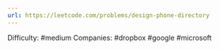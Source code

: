 ```yaml
---
url: https://leetcode.com/problems/design-phone-directory
---
```


Difficulty: #medium
Companies: #dropbox #google #microsoft